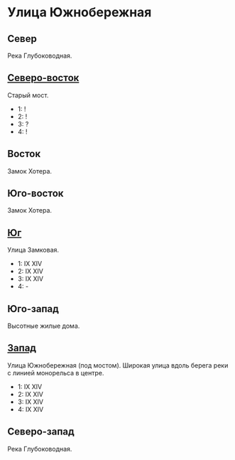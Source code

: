 # Улица Южнобережная

## Север

Река Глубоководная.

## [Северо-восток](./590100.md)

Старый мост.

* 1:    !
* 2:    !
* 3:    ?
* 4:    !

## Восток

Замок Хотера.

## Юго-восток

Замок Хотера.

## [Юг](./570130.md)

Улица Замковая.

* 1:    IX  XIV
* 2:    IX  XIV
* 3:    IX  XIV
* 4:    -

## Юго-запад

Высотные жилые дома.

## [Запад](./540120.md)

Улица Южнобережная (под мостом).
Широкая улица вдоль берега реки с линией монорельса в центре.

* 1:    IX  XIV
* 2:    IX  XIV
* 3:    IX  XIV
* 4:    IX  XIV

## Северо-запад

Река Глубоководная.

